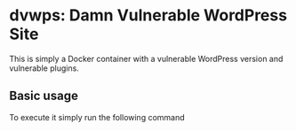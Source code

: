 # dvwps: Damn Vulnerable WordPress Site

This is simply a Docker container with a vulnerable WordPress version and vulnerable plugins.

## Basic usage
To execute it simply run the following command
